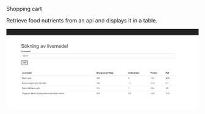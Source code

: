 Shopping cart

Retrieve food nutrients from an api and displays it in a table.

![test](test.png?raw=true "test")
